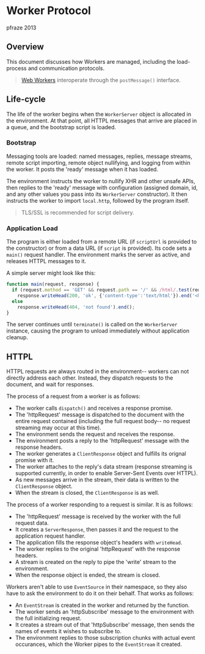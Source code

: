 Worker Protocol
===============

pfraze 2013


## Overview

This document discusses how Workers are managed, including the load-process and communication protocols.

 > <a target="_top" href="https://developer.mozilla.org/en-US/docs/DOM/Using_web_workers">Web Workers</a> interoperate through the `postMessage()` interface.


## Life-cycle

The life of the worker begins when the `WorkerServer` object is allocated in the environment. At that point, all HTTPL messages that arrive are placed in a queue, and the bootstrap script is loaded.

### Bootstrap

Messaging tools are loaded: named messages, replies, message streams, remote script importing, remote object nullifying, and logging from within the worker. It posts the 'ready' message when it has loaded.

The environment instructs the worker to nullify XHR and other unsafe APIs, then replies to the 'ready' message with configuration (assigned domain, id, and any other values you pass into its `WorkerServer` constructor). It then instructs the worker to import `local.http`, followed by the program itself.

 > TLS/SSL is recommended for script delivery.

### Application Load

The program is either loaded from a remote URL (if `scriptUrl` is provided to the constructor) or from a data URL (if `script` is provided). Its code sets a `main()` request handler. The environment marks the server as active, and releases HTTPL messages to it.

A simple server might look like this:

```javascript
function main(request, response) {
  if (request.method == 'GET' && request.path == '/' && /html/.test(request.headers.accept))
    response.writeHead(200, 'ok', {'content-type':'text/html'}).end('<h1>Hello, World!</h1>');
  else
    response.writeHead(404, 'not found').end();
}
```

The server continues until `terminate()` is called on the `WorkerServer` instance, causing the program to unload immediately without application cleanup.


## HTTPL

HTTPL requests are always routed in the environment-- workers can not directly address each other. Instead, they dispatch requests to the document, and wait for responses.

The process of a request from a worker is as follows:

 - The worker calls `dispatch()` and receives a response promise.
 - The 'httpRequest' message is dispatched to the document with the entire request contained (including the full request body-- no request streaming may occur at this time).
 - The environment sends the request and receives the response.
 - The environment posts a reply to the 'httpRequest' message with the response headers.
 - The worker generates a `ClientResponse` object and fulfills its orignal promise with it.
 - The worker attaches to the reply's data stream (response streaming is supported currently, in order to enable Server-Sent Events over HTTPL).
 - As new messages arrive in the stream, their data is written to the `ClientResponse` object.
 - When the stream is closed, the `ClientResponse` is as well.

The process of a worker responding to a request is similar. It is as follows:

 - The 'httpRequest' message is received by the worker with the full request data.
 - It creates a `ServerResponse`, then passes it and the request to the application request handler.
 - The application fills the response object's headers with `writeHead`.
 - The worker replies to the original 'httpRequest' with the response headers.
 - A stream is created on the reply to pipe the 'write' stream to the environment.
 - When the response object is ended, the stream is closed.

Workers aren't able to use `EventSource` in their namespace, so they also have to ask the environment to do it on their behalf. That works as follows:

 - An `EventStream` is created in the worker and returned by the function.
 - The worker sends an 'httpSubscribe' message to the environment with the full initializing request.
 - It creates a stream out of that 'httpSubscribe' message, then sends the names of events it wishes to subscribe to.
 - The environment replies to those subscription chunks with actual event occurances, which the Worker pipes to the `EventStream` it created.